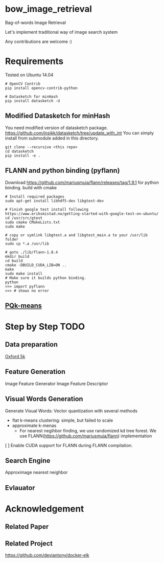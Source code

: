 # bow_image_retrieval
Bag-of-words Image Retrieval

Let's implement traditional way of image search system

Any contributions are welcome :)

# Requirements

Tested on Ubuntu 14.04

```
# OpenCV Contrib
pip install opencv-contrib-python

# Datasketch for minHash
pip install datasketch -U
```

## Modified Datasketch for minHash
 
 You need modified version of datasketch package. https://github.com/insikk/datasketch/tree/update_with_int
 You can simply install from submodule added in this directory. 
 ```
 git clone --recursive <this repo>
 cd datasketch
 pip install -e .
 ```

## FLANN and python binding (pyflann)

Download https://github.com/mariusmuja/flann/releases/tag/1.9.1 for python binding. 
build with cmake
```
# Install required packages 
sudo apt-get install libhdf5-dev libgtest-dev

# Finish google test install following https://www.eriksmistad.no/getting-started-with-google-test-on-ubuntu/
cd /usr/src/gtest
sudo cmake CMakeLists.txt
sudo make
 
# copy or symlink libgtest.a and libgtest_main.a to your /usr/lib folder
sudo cp *.a /usr/lib

# goto ./lib/flann-1.8.4
mkdir build
cd build
cmake -DBUILD_CUDA_LIB=ON ..
make
sudo make install
# Make sure it builds python binding. 
python
>>> import pyflann
>>> # shows no error
```

## [PQk-means](https://github.com/DwangoMediaVillage/pqkmeans)




# Step by Step TODO

## Data preparation 
[Oxford 5k](http://www.robots.ox.ac.uk/~vgg/data/oxbuildings/)

## Feature Generation
Image Feature Generator
Image Feature Descriptor

## Visual Words Generation
Generate Visual Words: Vector quantization with several methods
* flat k-means clustering: simple, but failed to scale
* approximate k-menas 
    * For nearest negihbor finding, we use randomized kd tree forest. We use FLANN(https://github.com/mariusmuja/flann) implementation

[ ] Enable CUDA support for FLANN during FLANN compilation. 

## Search Engine
Approximage nearest neighbor

## Evlauator


# Acknowledgement

## Related Paper

## Related Project
https://github.com/deviantony/docker-elk

